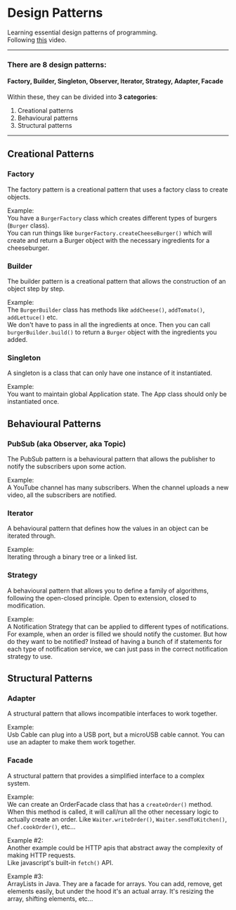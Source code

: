 # Design Patterns

Learning essential design patterns of programming.\
Following [this](https://www.youtube.com/watch?v=tAuRQs_d9F8&ab_channel=NeetCode) video.

---

### There are 8 design patterns:
#### Factory, Builder, Singleton, Observer, Iterator, Strategy, Adapter, Facade

Within these, they can be divided into **3 categories**:
1. Creational patterns
2. Behavioural patterns
3. Structural patterns

---

## Creational Patterns

### Factory
The factory pattern is a creational pattern that uses a factory class to create objects.

Example:\
You have a `BurgerFactory` class which creates different types of burgers (`Burger` class).\
You can run things like `burgerFactory.createCheeseBurger()` which will create and return a 
Burger object with the necessary ingredients for a cheeseburger.

### Builder
The builder pattern is a creational pattern that allows the construction of an object step by step.

Example:\
The `BurgerBuilder` class has methods like `addCheese()`, `addTomato()`, `addLettuce()` etc.\
We don't have to pass in all the ingredients at once.
Then you can call `burgerBuilder.build()` to return a `Burger` object with the ingredients you added.

### Singleton
A singleton is a class that can only have one instance of it instantiated.

Example:\
You want to maintain global Application state. The App class should only be instantiated once.

## Behavioural Patterns

### PubSub (aka Observer, aka Topic)
The PubSub pattern is a behavioural pattern that allows the publisher to notify
the subscribers upon some action.

Example:\
A YouTube channel has many subscribers. When the channel uploads a new video, all the subscribers
are notified.

### Iterator
A behavioural pattern that defines how the values in an object can be iterated through.

Example:\
Iterating through a binary tree or a linked list.

### Strategy
A behavioural pattern that allows you to define a family of algorithms, following the open-closed principle.
Open to extension, closed to modification.

Example:\
A Notification Strategy that can be applied to different types of notifications.
For example, when an order is filled we should notify the customer. But how do they want to be notified?
Instead of having a bunch of if statements for each type of notification service, we can just pass in the 
correct notification strategy to use.

## Structural Patterns

### Adapter
A structural pattern that allows incompatible interfaces to work together.

Example:\
Usb Cable can plug into a USB port, but a microUSB cable cannot. You can use an adapter to
make them work together.

### Facade
A structural pattern that provides a simplified interface to a complex system.

Example:\
We can create an OrderFacade class that has a `createOrder()` method. When this method is called, 
it will call/run all the other necessary logic to actually create an order. Like `Waiter.writeOrder()`,
`Waiter.sendToKitchen()`, `Chef.cookOrder()`, etc...

Example #2:\
Another example could be HTTP apis that abstract away the complexity of making HTTP requests.\
Like javascript's built-in `fetch()` API.

Example #3:\
ArrayLists in Java. They are a facade for arrays. You can add, remove, get elements easily,
but under the hood it's an actual array. It's resizing the array, shifting elements, etc...